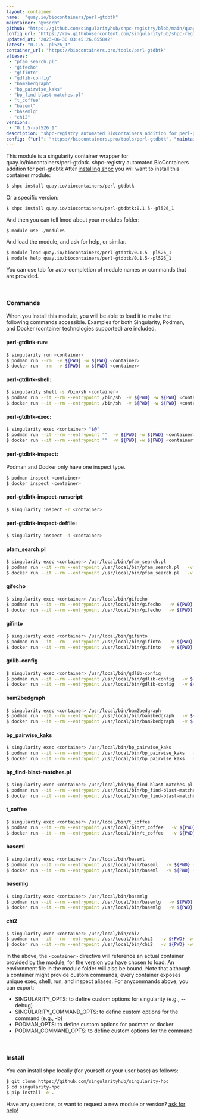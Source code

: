 ```yaml
---
layout: container
name:  "quay.io/biocontainers/perl-gtdbtk"
maintainer: "@vsoch"
github: "https://github.com/singularityhub/shpc-registry/blob/main/quay.io/biocontainers/perl-gtdbtk/container.yaml"
config_url: "https://raw.githubusercontent.com/singularityhub/shpc-registry/main/quay.io/biocontainers/perl-gtdbtk/container.yaml"
updated_at: "2023-06-30 03:45:26.655842"
latest: "0.1.5--pl526_1"
container_url: "https://biocontainers.pro/tools/perl-gtdbtk"
aliases:
 - "pfam_search.pl"
 - "gifecho"
 - "gifinto"
 - "gdlib-config"
 - "bam2bedgraph"
 - "bp_pairwise_kaks"
 - "bp_find-blast-matches.pl"
 - "t_coffee"
 - "baseml"
 - "basemlg"
 - "chi2"
versions:
 - "0.1.5--pl526_1"
description: "shpc-registry automated BioContainers addition for perl-gtdbtk"
config: {"url": "https://biocontainers.pro/tools/perl-gtdbtk", "maintainer": "@vsoch", "description": "shpc-registry automated BioContainers addition for perl-gtdbtk", "latest": {"0.1.5--pl526_1": "sha256:65c36921a03a83bec7428e687e767ebccd4b044d91cb3a36bfe9d44eafd8da85"}, "tags": {"0.1.5--pl526_1": "sha256:65c36921a03a83bec7428e687e767ebccd4b044d91cb3a36bfe9d44eafd8da85"}, "docker": "quay.io/biocontainers/perl-gtdbtk", "aliases": {"pfam_search.pl": "/usr/local/bin/pfam_search.pl", "gifecho": "/usr/local/bin/gifecho", "gifinto": "/usr/local/bin/gifinto", "gdlib-config": "/usr/local/bin/gdlib-config", "bam2bedgraph": "/usr/local/bin/bam2bedgraph", "bp_pairwise_kaks": "/usr/local/bin/bp_pairwise_kaks", "bp_find-blast-matches.pl": "/usr/local/bin/bp_find-blast-matches.pl", "t_coffee": "/usr/local/bin/t_coffee", "baseml": "/usr/local/bin/baseml", "basemlg": "/usr/local/bin/basemlg", "chi2": "/usr/local/bin/chi2"}}
---
```


This module is a singularity container wrapper for quay.io/biocontainers/perl-gtdbtk.
shpc-registry automated BioContainers addition for perl-gtdbtk
After [installing shpc](#install) you will want to install this container module:


```bash
$ shpc install quay.io/biocontainers/perl-gtdbtk
```

Or a specific version:

```bash
$ shpc install quay.io/biocontainers/perl-gtdbtk:0.1.5--pl526_1
```

And then you can tell lmod about your modules folder:

```bash
$ module use ./modules
```

And load the module, and ask for help, or similar.

```bash
$ module load quay.io/biocontainers/perl-gtdbtk/0.1.5--pl526_1
$ module help quay.io/biocontainers/perl-gtdbtk/0.1.5--pl526_1
```

You can use tab for auto-completion of module names or commands that are provided.

<br>

### Commands

When you install this module, you will be able to load it to make the following commands accessible.
Examples for both Singularity, Podman, and Docker (container technologies supported) are included.

#### perl-gtdbtk-run:

```bash
$ singularity run <container>
$ podman run --rm  -v ${PWD} -w ${PWD} <container>
$ docker run --rm  -v ${PWD} -w ${PWD} <container>
```

#### perl-gtdbtk-shell:

```bash
$ singularity shell -s /bin/sh <container>
$ podman run --it --rm --entrypoint /bin/sh  -v ${PWD} -w ${PWD} <container>
$ docker run --it --rm --entrypoint /bin/sh  -v ${PWD} -w ${PWD} <container>
```

#### perl-gtdbtk-exec:

```bash
$ singularity exec <container> "$@"
$ podman run --it --rm --entrypoint ""  -v ${PWD} -w ${PWD} <container> "$@"
$ docker run --it --rm --entrypoint ""  -v ${PWD} -w ${PWD} <container> "$@"
```

#### perl-gtdbtk-inspect:

Podman and Docker only have one inspect type.

```bash
$ podman inspect <container>
$ docker inspect <container>
```

#### perl-gtdbtk-inspect-runscript:

```bash
$ singularity inspect -r <container>
```

#### perl-gtdbtk-inspect-deffile:

```bash
$ singularity inspect -d <container>
```


#### pfam_search.pl

```bash
$ singularity exec <container> /usr/local/bin/pfam_search.pl
$ podman run --it --rm --entrypoint /usr/local/bin/pfam_search.pl   -v ${PWD} -w ${PWD} <container> -c " $@"
$ docker run --it --rm --entrypoint /usr/local/bin/pfam_search.pl   -v ${PWD} -w ${PWD} <container> -c " $@"
```


#### gifecho

```bash
$ singularity exec <container> /usr/local/bin/gifecho
$ podman run --it --rm --entrypoint /usr/local/bin/gifecho   -v ${PWD} -w ${PWD} <container> -c " $@"
$ docker run --it --rm --entrypoint /usr/local/bin/gifecho   -v ${PWD} -w ${PWD} <container> -c " $@"
```


#### gifinto

```bash
$ singularity exec <container> /usr/local/bin/gifinto
$ podman run --it --rm --entrypoint /usr/local/bin/gifinto   -v ${PWD} -w ${PWD} <container> -c " $@"
$ docker run --it --rm --entrypoint /usr/local/bin/gifinto   -v ${PWD} -w ${PWD} <container> -c " $@"
```


#### gdlib-config

```bash
$ singularity exec <container> /usr/local/bin/gdlib-config
$ podman run --it --rm --entrypoint /usr/local/bin/gdlib-config   -v ${PWD} -w ${PWD} <container> -c " $@"
$ docker run --it --rm --entrypoint /usr/local/bin/gdlib-config   -v ${PWD} -w ${PWD} <container> -c " $@"
```


#### bam2bedgraph

```bash
$ singularity exec <container> /usr/local/bin/bam2bedgraph
$ podman run --it --rm --entrypoint /usr/local/bin/bam2bedgraph   -v ${PWD} -w ${PWD} <container> -c " $@"
$ docker run --it --rm --entrypoint /usr/local/bin/bam2bedgraph   -v ${PWD} -w ${PWD} <container> -c " $@"
```


#### bp_pairwise_kaks

```bash
$ singularity exec <container> /usr/local/bin/bp_pairwise_kaks
$ podman run --it --rm --entrypoint /usr/local/bin/bp_pairwise_kaks   -v ${PWD} -w ${PWD} <container> -c " $@"
$ docker run --it --rm --entrypoint /usr/local/bin/bp_pairwise_kaks   -v ${PWD} -w ${PWD} <container> -c " $@"
```


#### bp_find-blast-matches.pl

```bash
$ singularity exec <container> /usr/local/bin/bp_find-blast-matches.pl
$ podman run --it --rm --entrypoint /usr/local/bin/bp_find-blast-matches.pl   -v ${PWD} -w ${PWD} <container> -c " $@"
$ docker run --it --rm --entrypoint /usr/local/bin/bp_find-blast-matches.pl   -v ${PWD} -w ${PWD} <container> -c " $@"
```


#### t_coffee

```bash
$ singularity exec <container> /usr/local/bin/t_coffee
$ podman run --it --rm --entrypoint /usr/local/bin/t_coffee   -v ${PWD} -w ${PWD} <container> -c " $@"
$ docker run --it --rm --entrypoint /usr/local/bin/t_coffee   -v ${PWD} -w ${PWD} <container> -c " $@"
```


#### baseml

```bash
$ singularity exec <container> /usr/local/bin/baseml
$ podman run --it --rm --entrypoint /usr/local/bin/baseml   -v ${PWD} -w ${PWD} <container> -c " $@"
$ docker run --it --rm --entrypoint /usr/local/bin/baseml   -v ${PWD} -w ${PWD} <container> -c " $@"
```


#### basemlg

```bash
$ singularity exec <container> /usr/local/bin/basemlg
$ podman run --it --rm --entrypoint /usr/local/bin/basemlg   -v ${PWD} -w ${PWD} <container> -c " $@"
$ docker run --it --rm --entrypoint /usr/local/bin/basemlg   -v ${PWD} -w ${PWD} <container> -c " $@"
```


#### chi2

```bash
$ singularity exec <container> /usr/local/bin/chi2
$ podman run --it --rm --entrypoint /usr/local/bin/chi2   -v ${PWD} -w ${PWD} <container> -c " $@"
$ docker run --it --rm --entrypoint /usr/local/bin/chi2   -v ${PWD} -w ${PWD} <container> -c " $@"
```



In the above, the `<container>` directive will reference an actual container provided
by the module, for the version you have chosen to load. An environment file in the
module folder will also be bound. Note that although a container
might provide custom commands, every container exposes unique exec, shell, run, and
inspect aliases. For anycommands above, you can export:

 - SINGULARITY_OPTS: to define custom options for singularity (e.g., --debug)
 - SINGULARITY_COMMAND_OPTS: to define custom options for the command (e.g., -b)
 - PODMAN_OPTS: to define custom options for podman or docker
 - PODMAN_COMMAND_OPTS: to define custom options for the command

<br>

### Install

You can install shpc locally (for yourself or your user base) as follows:

```bash
$ git clone https://github.com/singularityhub/singularity-hpc
$ cd singularity-hpc
$ pip install -e .
```

Have any questions, or want to request a new module or version? [ask for help!](https://github.com/singularityhub/singularity-hpc/issues)
